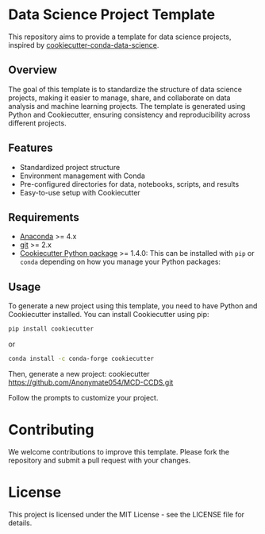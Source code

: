 # Data Science Project Template

This repository aims to provide a template for data science projects, inspired by [cookiecutter-conda-data-science](https://github.com/jvelezmagic/cookiecutter-conda-data-science/tree/main).

## Overview

The goal of this template is to standardize the structure of data science projects, making it easier to manage, share, and collaborate on data analysis and machine learning projects. The template is generated using Python and Cookiecutter, ensuring consistency and reproducibility across different projects.

## Features

- Standardized project structure
- Environment management with Conda
- Pre-configured directories for data, notebooks, scripts, and results
- Easy-to-use setup with Cookiecutter

## Requirements

- [Anaconda](https://www.anaconda.com/download/) >= 4.x
- [git](https://git-scm.com/) >= 2.x
- [Cookiecutter Python package](http://cookiecutter.readthedocs.org/en/latest/installation.html) >= 1.4.0:
    This can be installed with `pip` or `conda` depending on how you manage your Python packages:

## Usage

To generate a new project using this template, you need to have Python and Cookiecutter installed. You can install Cookiecutter using pip:

```bash
pip install cookiecutter
```

or

```bash
conda install -c conda-forge cookiecutter
```

Then, generate a new project:
cookiecutter https://github.com/Anonymate054/MCD-CCDS.git

Follow the prompts to customize your project.

# Contributing
We welcome contributions to improve this template. Please fork the repository and submit a pull request with your changes.

# License
This project is licensed under the MIT License - see the LICENSE file for details.